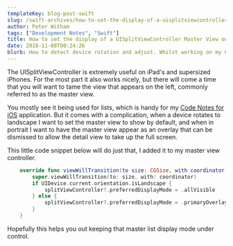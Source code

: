```yaml
---
templateKey: blog-post-swift
slug: /swift-archives/how-to-set-the-display-of-a-uisplitviewcontroller-master-view-on-device-rotation/
author: Peter Witham
tags: ["Development Notes", "Swift"]
title: How to set the display of a UISplitViewController Master View on Device Rotation
date: 2018-11-08T00:24:26
blurb: How to detect device rotation and adjust. Whilst working on my Code Notes application, I wanted to detect when the iPad rotation changes and show/overlay the master view. Here's my solution using Swift.
---
```


The UISplitViewController is extremely useful on iPad's and supersized iPhones. For the most part it also works nicely, but there will come a time that you will want to tame the view that appears on the left, commonly referred to as the master view.

You mostly see it being used for lists, which is handy for my [Code Notes for iOS](https://pw.d.pr/W0cEWM) application. But it comes with a complication, when a device rotates to landscape I want to set the master view to show by default, and when in portrait I want to have the master view appear as an overlay that can be dismissed to allow the detail view to take up the full screen.

This little code snippet below will do just that, I added it to my master view controller.

``` swift
    override func viewWillTransition(to size: CGSize, with coordinator: UIViewControllerTransitionCoordinator) {
        super.viewWillTransition(to: size, with: coordinator)
        if UIDevice.current.orientation.isLandscape {
            splitViewController?.preferredDisplayMode = .allVisible
        } else {
            splitViewController?.preferredDisplayMode = .primaryOverlay
        }
    }
```

Hopefully this helps you out keeping that master list display mode under control.
